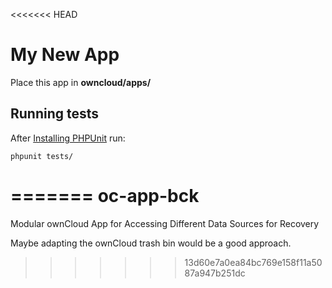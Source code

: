 <<<<<<< HEAD
# My New App
Place this app in **owncloud/apps/**


## Running tests
After [Installing PHPUnit](http://phpunit.de/getting-started.html) run:

    phpunit tests/
=======
oc-app-bck
==========

Modular ownCloud App for Accessing Different Data Sources for Recovery

Maybe adapting the ownCloud trash bin would be a good approach.
>>>>>>> 13d60e7a0ea84bc769e158f11a5087a947b251dc

